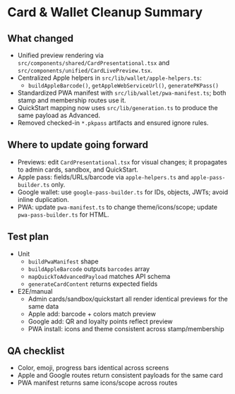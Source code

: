 # Card & Wallet Cleanup Summary

## What changed
- Unified preview rendering via `src/components/shared/CardPresentational.tsx` and `src/components/unified/CardLivePreview.tsx`.
- Centralized Apple helpers in `src/lib/wallet/apple-helpers.ts`:
  - `buildAppleBarcode()`, `getAppleWebServiceUrl()`, `generatePKPass()`
- Standardized PWA manifest with `src/lib/wallet/pwa-manifest.ts`; both stamp and membership routes use it.
- QuickStart mapping now uses `src/lib/generation.ts` to produce the same payload as Advanced.
- Removed checked-in `*.pkpass` artifacts and ensured ignore rules.

## Where to update going forward
- Previews: edit `CardPresentational.tsx` for visual changes; it propagates to admin cards, sandbox, and QuickStart.
- Apple pass: fields/URLs/barcode via `apple-helpers.ts` and `apple-pass-builder.ts` only.
- Google wallet: use `google-pass-builder.ts` for IDs, objects, JWTs; avoid inline duplication.
- PWA: update `pwa-manifest.ts` to change theme/icons/scope; update `pwa-pass-builder.ts` for HTML.

## Test plan
- Unit
  - `buildPwaManifest` shape
  - `buildAppleBarcode` outputs `barcodes` array
  - `mapQuickToAdvancedPayload` matches API schema
  - `generateCardContent` returns expected fields
- E2E/manual
  - Admin cards/sandbox/quickstart all render identical previews for the same data
  - Apple add: barcode + colors match preview
  - Google add: QR and loyalty points reflect preview
  - PWA install: icons and theme consistent across stamp/membership

## QA checklist
- Color, emoji, progress bars identical across screens
- Apple and Google routes return consistent payloads for the same card
- PWA manifest returns same icons/scope across routes
